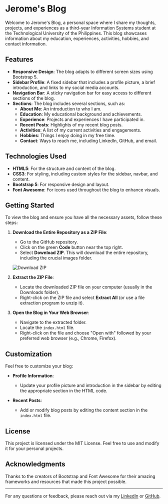 # Jerome's Blog

Welcome to Jerome's Blog, a personal space where I share my thoughts, projects, and experiences as a third-year Information Systems student at the Technological University of the Philippines. This blog showcases information about my education, experiences, activities, hobbies, and contact information.

## Features

- **Responsive Design**: The blog adapts to different screen sizes using Bootstrap 5.
- **Sidebar Profile**: A fixed sidebar that includes a profile picture, a brief introduction, and links to my social media accounts.
- **Navigation Bar**: A sticky navigation bar for easy access to different sections of the blog.
- **Sections**: The blog includes several sections, such as:
  - **About Me**: An introduction to who I am.
  - **Education**: My educational background and achievements.
  - **Experience**: Projects and experiences I have participated in.
  - **Recent Posts**: Highlights of my recent blog posts.
  - **Activities**: A list of my current activities and engagements.
  - **Hobbies**: Things I enjoy doing in my free time.
  - **Contact**: Ways to reach me, including LinkedIn, GitHub, and email.

## Technologies Used

- **HTML5**: For the structure and content of the blog.
- **CSS3**: For styling, including custom styles for the sidebar, navbar, and content.
- **Bootstrap 5**: For responsive design and layout.
- **Font Awesome**: For icons used throughout the blog to enhance visuals.

## Getting Started

To view the blog and ensure you have all the necessary assets, follow these steps:

1. **Download the Entire Repository as a ZIP File**:
   - Go to the GitHub repository.
   - Click on the green **Code** button near the top right.
   - Select **Download ZIP**. This will download the entire repository, including the crucial images folder.

   ![Download ZIP](https://user-images.githubusercontent.com/65411194/163613043-b83e8b80-1c62-4118-80ec-9cc2c0f39b99.png)

2. **Extract the ZIP File**:
   - Locate the downloaded ZIP file on your computer (usually in the Downloads folder).
   - Right-click on the ZIP file and select **Extract All** (or use a file extraction program to unzip it).

3. **Open the Blog in Your Web Browser**:
   - Navigate to the extracted folder.
   - Locate the `index.html` file.
   - Right-click on the file and choose "Open with" followed by your preferred web browser (e.g., Chrome, Firefox).

## Customization

Feel free to customize your blog:

- **Profile Information**: 
  - Update your profile picture and introduction in the sidebar by editing the appropriate section in the HTML code.

- **Recent Posts**: 
  - Add or modify blog posts by editing the content section in the `index.html` file.

## License

This project is licensed under the MIT License. Feel free to use and modify it for your personal projects.

## Acknowledgments

Thanks to the creators of Bootstrap and Font Awesome for their amazing frameworks and resources that made this project possible.

---

For any questions or feedback, please reach out via my [LinkedIn](https://www.linkedin.com/in/jerome-tegrado/) or [GitHub](https://github.com/Jerome-Tegrado).
